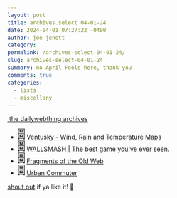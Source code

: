 ```yaml
---
layout: post
title: archives.select 04-01-24
date: 2024-04-01 07:27:22 -0400
author: joe jenett
category: 
permalink: /archives-select-04-01-24/
slug: archives-select-04-01-24
summary: no April Fools here, thank you
comments: true
categories:
  - lists
  - miscellany
---
```

<a title="the dailywebthing archives" href="https://dwt-archives.joejenett.com/"><img src="https://iwebthings.joejenett.com/images/stack.png" alt="" height="36"> the dailywebthing archives</a>
<ul class="select">
	<li><a title="the dailywebthing archives: explore wind and weather (2)" href="https://dwt-archives.joejenett.com/explore-wind-and-weather-2/"><img src="/images/select.png" alt="" height="24"></a> <a title="Ventusky - Wind, Rain and Temperature Maps" href="https://www.ventusky.com/">Ventusky - Wind, Rain and Temperature Maps</a></li>
	<li><a title="the dailywebthing archives: “the best game you’ve ever seen”" href="https://dwt-archives.joejenett.com/the-best-game-youve-ever-seen/"><img src="/images/select.png" alt="" height="24"></a> <a title="WALLSMASH | The best game you've ever seen." href="https://wallsmash.com/">WALLSMASH | The best game you've ever seen.</a></li>
	<li><a title="the dailywebthing archives: 11/10/21" href=" https://dwt-archives.joejenett.com/11-10-21/"><img src="/images/select.png" alt="" height="24"></a> <a title="Fragments of the Old Web @ marginalia.nu" href="https://www.marginalia.nu/links/fragments-old-web/">Fragments of the Old Web</a></li>
	<li><a title="the dailywebthing archives: 10-18-22" href="https://dwt-archives.joejenett.com/10-18-22/"><img src="/images/select.png" alt="" height="24"></a> <a title="Lessons Learned from Commuting to Large Cities" href="https://www.urbancommuter.net/">Urban Commuter</a></li>
</ul>
<a href="/archives-select-04-01-24/#result">shout out</a> if ya like it!  📣
<a href="https://brid.gy/publish/mastodon"></a>
